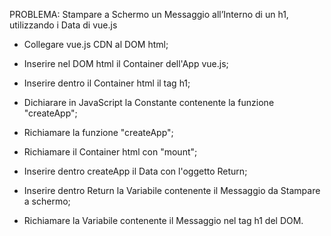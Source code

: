 PROBLEMA: Stampare a Schermo un Messaggio all’Interno di un h1, utilizzando i Data di vue.js

- Collegare vue.js CDN al DOM html;

- Inserire nel DOM html il Container dell'App vue.js;

- Inserire dentro il Container html il tag h1;

- Dichiarare in JavaScript la Constante contenente la funzione "createApp";

- Richiamare la funzione "createApp";

- Richiamare il Container html con "mount";

- Inserire dentro createApp il Data con l'oggetto Return;

- Inserire dentro Return la Variabile contenente il Messaggio da Stampare a schermo;

- Richiamare la Variabile contenente il Messaggio nel tag h1 del DOM.